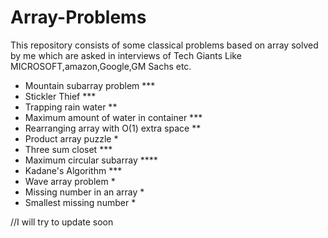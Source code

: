 # Array-Problems
This repository consists of some classical problems based on array solved by me which are asked in interviews of Tech Giants Like  MICROSOFT,amazon,Google,GM Sachs etc.
* Mountain subarray problem ***
* Stickler Thief ***
* Trapping rain water **
* Maximum amount of water in container ***
* Rearranging array with O(1) extra space **
* Product array puzzle * 
* Three sum closet ***
* Maximum circular subarray ****
* Kadane's Algorithm ***
* Wave array problem * 
* Missing number in an array * 
* Smallest missing number * 

//I will try to update soon
